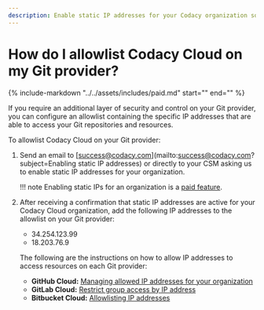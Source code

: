 ```yaml
---
description: Enable static IP addresses for your Codacy organization so that you can allowlist Codacy Cloud on your Git provider.
---
```


# How do I allowlist Codacy Cloud on my Git provider?

{%
    include-markdown "../../assets/includes/paid.md"
    start="<!--paid-feature-start-->"
    end="<!--paid-feature-end-->"
%}

If you require an additional layer of security and control on your Git provider, you can configure an allowlist containing the specific IP addresses that are able to access your Git repositories and resources.

To allowlist Codacy Cloud on your Git provider:

1.  Send an email to <span class="skip-vale">[success@codacy.com](mailto:success@codacy.com?subject=Enabling static IP addresses)</span> or directly to your CSM asking us to enable static IP addresses for your organization.

    !!! note
        Enabling static IPs for an organization is a [paid feature](https://www.codacy.com/pricing#qa-full-comparison).

1.  After receiving a confirmation that static IP addresses are active for your Codacy Cloud organization, add the following IP addresses to the allowlist on your Git provider:

    -   34.254.123.99
    -   18.203.76.9

    The following are the instructions on how to allow IP addresses to access resources on each Git provider:

    -   **GitHub Cloud:** [Managing allowed IP addresses for your organization](https://docs.github.com/en/enterprise-cloud@latest/organizations/keeping-your-organization-secure/managing-security-settings-for-your-organization/managing-allowed-ip-addresses-for-your-organization)
    -   **GitLab Cloud:** [Restrict group access by IP address](https://docs.gitlab.com/ee/user/group/#restrict-group-access-by-ip-address)
    -   **Bitbucket Cloud:** [Allowlisting IP addresses](https://support.atlassian.com/bitbucket-cloud/docs/control-access-to-your-private-content/#Allowlisting-IP-addresses)
